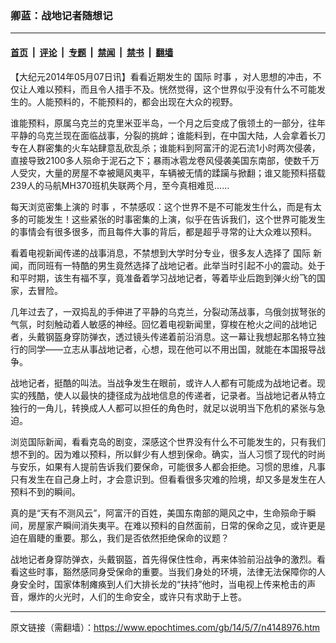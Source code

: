 ### 卿蓝：战地记者随想记

---

#### [首页](../../../..?n4148976) &nbsp;|&nbsp; [评论](../../../../../epoch-comment?n4148976) &nbsp;|&nbsp; [专题](../../../../../epoch-special?n4148976) &nbsp;|&nbsp; [禁闻](../../../../../epoch-news?n4148976) &nbsp;|&nbsp; [禁书](../../../../../books?n4148976) &nbsp;|&nbsp; [翻墙](https://github.com/gfw-breaker/nogfw/blob/master/README.md?n4148976)


<div class="post_content" id="artbody" itemprop="articleBody">
 <!-- article content begin -->
 <p>
  【大纪元2014年05月07日讯】看看近期发生的
  <ok href="https://www.epochtimes.com/gb/tag/%E5%9B%BD%E9%99%85.html">
   国际
  </ok>
  <ok href="https://www.epochtimes.com/gb/tag/%E6%97%B6%E4%BA%8B.html">
   时事
  </ok>
  ，对人思想的冲击，不仅让人难以预料，而且令人措手不及。恍然觉得，这个世界似乎没有什么不可能发生的。人能预料的，不能预料的，都会出现在大众的视野。
 </p>
 <p>
  谁能预料，原属乌克兰的克里米亚半岛，一个月之后变成了俄领土的一部分，往年平静的乌克兰现在面临战事，分裂的挑衅；谁能料到，在中国大陆，人会拿着长刀专在人群密集的火车站肆意乱砍乱杀；谁能料到阿富汗的泥石流1小时两次侵袭，直接导致2100多人殒命于泥石之下；暴雨冰雹龙卷风侵袭美国东南部，使数千万人受灾，大量的房屋不幸被飓风夷平，车辆被无情的蹂躏与掀翻；谁又能预料搭载239人的马航MH370班机失联两个月，至今真相难觅……
 </p>
 <p>
  每天浏览密集上演的
  <ok href="https://www.epochtimes.com/gb/tag/%E6%97%B6%E4%BA%8B.html">
   时事
  </ok>
  ，不禁感叹：这个世界不是不可能发生什么，而是有太多的可能发生！这些紧张的时事密集的上演，似乎在告诉我们，这个世界可能发生的事情会有很多很多，而且每件大事的背后，都是超乎寻常的让大众难以预料。
 </p>
 <p>
  看着电视新闻传递的战事消息，不禁想到大学时分专业，很多友人选择了
  <ok href="https://www.epochtimes.com/gb/tag/%E5%9B%BD%E9%99%85.html">
   国际
  </ok>
  新闻，而同班有一特酷的男生竟然选择了战地记者。此举当时引起不小的震动。处于和平时期，该生有福不享，竟准备着学习战地记者，等着毕业后跑到弹火纷飞的国家，去冒险。
 </p>
 <p>
  几年过去了，一双捣乱的手伸进了平静的乌克兰，分裂动荡战事，乌俄剑拔弩张的气氛，时刻触动着人敏感的神经。回忆着电视新闻里，穿梭在枪火之间的战地记者，头戴钢盔身穿防弹衣，透过镜头传递着前沿消息。这一幕让我想起那名特立独行的同学——立志从事战地记者，心想，现在他可以不用出国，就能在本国报导战争。
 </p>
 <p>
  战地记者，挺酷的叫法。当战争发生在眼前，或许人人都有可能成为战地记者。现实的残酷，使人以最快的捷径成为战地信息的传递者，记录者。当战地记者从特立独行的一角儿，转换成人人都可以担任的角色时，就足以说明当下危机的紧张与急迫。
 </p>
 <p>
  浏览国际新闻，看看克岛的剧变，深感这个世界没有什么不可能发生的，只有我们想不到的。因为难以预料，所以鲜少有人想到保命。确实，当人习惯了现代的时尚与安乐，如果有人提前告诉我们要保命，可能很多人都会拒绝。习惯的思维，凡事只有发生在自己身上时，才会意识到。但看看很多灾难的险境，却又多是发生在人预料不到的瞬间。
 </p>
 <p>
  真的是“天有不测风云”，阿富汗的百姓，美国东南部的飓风之中，生命殒命于瞬间，房屋家产瞬间消失夷平。在难以预料的自然面前，日常的保命之见，或许更是迫在眉睫的重要。那么，我们是否依然拒绝保命的议题？
 </p>
 <p>
  战地记者身穿防弹衣，头戴钢盔，首先得保住性命，再来体验前沿战争的激烈。看看这些时事，豁然感同身受保命的重要。当我们身处的环境，法律无法保障你的人身安全时，国家体制瘫痪到人们大排长龙的“扶持”他时，当电视上传来枪击的声音，爆炸的火光时，人们的生命安全，或许只有求助于上苍。
 </p>
 <p>
 </p>
 <!-- article content end -->
 <div id="below_article_ad">
 </div>
</div>


---

原文链接（需翻墙）：https://www.epochtimes.com/gb/14/5/7/n4148976.htm